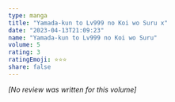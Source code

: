```yaml
---
type: manga
title: "Yamada-kun to Lv999 no Koi wo Suru x"
date: "2023-04-13T21:09:23"
name: "Yamada-kun to Lv999 no Koi wo Suru"
volume: 5
rating: 3
ratingEmoji: ⭐️⭐️⭐️
share: false
---
```


*[No review was written for this volume]*
